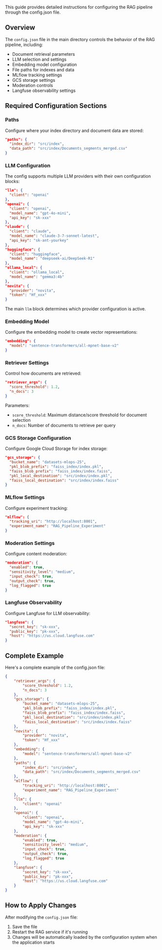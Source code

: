 This guide provides detailed instructions for configuring the RAG pipeline through the config.json file.

## Overview

The `config.json` file in the main directory controls the behavior of the RAG pipeline, including:
- Document retrieval parameters
- LLM selection and settings
- Embedding model configuration
- File paths for indexes and data
- MLflow tracking settings
- GCS storage settings
- Moderation controls
- Langfuse observability settings

## Required Configuration Sections

### Paths

Configure where your index directory and document data are stored:

```json
"paths": {
  "index_dir": "src/index",
  "data_path": "src/index/Documents_segments_merged.csv"
}
```

### LLM Configuration

The config supports multiple LLM providers with their own configuration blocks:

```json
"llm": {
  "client": "openai"
},
"openai": {
  "client": "openai",
  "model_name": "gpt-4o-mini",
  "api_key": "sk-xxx"
},
"claude": {
  "client": "claude",
  "model_name": "claude-3-7-sonnet-latest", 
  "api_key": "sk-ant-yourkey"
},
"huggingface": {
  "client": "huggingface",
  "model_name": "deepseek-ai/DeepSeek-R1"
},
"ollama_local": {
  "client": "ollama_local",
  "model_name": "gemma3:4b"
},
"novita": {
  "provider": "novita",
  "token": "Hf_xxx"
}
```

The main `llm` block determines which provider configuration is active.

### Embedding Model

Configure the embedding model to create vector representations:

```json
"embedding": {
  "model": "sentence-transformers/all-mpnet-base-v2"
}
```

### Retriever Settings

Control how documents are retrieved:

```json
"retriever_args": {
  "score_threshold": 1.2,
  "n_docs": 3
}
```

Parameters:
- `score_threshold`: Maximum distance/score threshold for document selection
- `n_docs`: Number of documents to retrieve per query

### GCS Storage Configuration

Configure Google Cloud Storage for index storage:

```json
"gcs_storage": {
  "bucket_name": "datasets-mlops-25",
  "pkl_blob_prefix": "faiss_index/index.pkl",
  "faiss_blob_prefix": "faiss_index/index.faiss",
  "pkl_local_destination": "src/index/index.pkl",
  "faiss_local_destination": "src/index/index.faiss"
}
```

### MLflow Settings

Configure experiment tracking:

```json
"mlflow": {
  "tracking_uri": "http://localhost:8001",
  "experiment_name": "RAG_Pipeline_Experiment"
}
```

### Moderation Settings

Configure content moderation:

```json
"moderation": {
  "enabled": true,
  "sensitivity_level": "medium",
  "input_check": true,
  "output_check": true,
  "log_flagged": true
}
```

### Langfuse Observability

Configure Langfuse for LLM observability:

```json
"langfuse": {
  "secret_key": "sk-xxx",
  "public_key": "pk-xxx",
  "host": "https://us.cloud.langfuse.com"
}
```

## Complete Example

Here's a complete example of the config.json file:

```json
{
    "retriever_args": {
        "score_threshold": 1.2,
        "n_docs": 3  
    },
    "gcs_storage": {
        "bucket_name": "datasets-mlops-25",
        "pkl_blob_prefix": "faiss_index/index.pkl",
        "faiss_blob_prefix": "faiss_index/index.faiss",
        "pkl_local_destination": "src/index/index.pkl",
        "faiss_local_destination": "src/index/index.faiss"
    },
    "novita": {
        "provider": "novita",
        "token": "Hf_xxx"
    },
    "embedding": {
        "model": "sentence-transformers/all-mpnet-base-v2"
    },
    "paths": {
        "index_dir": "src/index",
        "data_path": "src/index/Documents_segments_merged.csv"
    },
    "mlflow": {
        "tracking_uri": "http://localhost:8001",
        "experiment_name": "RAG_Pipeline_Experiment"
    },
    "llm": {
        "client": "openai"
    },
    "openai": {
        "client": "openai",
        "model_name": "gpt-4o-mini",
        "api_key": "sk-xxx"
    },
    "moderation": {
        "enabled": true,
        "sensitivity_level": "medium",
        "input_check": true,
        "output_check": true,
        "log_flagged": true
    },
    "langfuse": {
        "secret_key": "sk-xxx",
        "public_key": "pk-xxx",
        "host": "https://us.cloud.langfuse.com"
    }
}
```

## How to Apply Changes

After modifying the `config.json` file:
1. Save the file
2. Restart the RAG service if it's running
3. Changes will be automatically loaded by the configuration system when the application starts